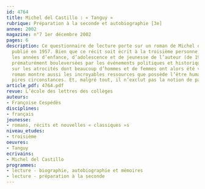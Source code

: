 ```yaml
---
id: 4764
title: Michel del Castillo : « Tanguy »
rubrique: Préparation à la seconde et autobiographie [3e]
annee: 2002
magazine: n°7 1er décembre 2002
pages: 6
description: Ce questionnaire de lecture porte sur un roman de Michel del Castillo
  publié en 1957. Bien que ce récit soit écrit à la troisième personne, il raconte
  les années d’enfance, d’adolescence et de jeunesse de l’auteur (de 1939 à 1955),
  prématurément bouleversées par les événements politiques et historiques. Très édifiant
  sur les atrocités dont beaucoup d’hommes et de femmes ont alors été victimes, ce
  roman montre aussi les incroyables ressources que possède l’être humain dans les
  pires circonstances. Et, malgré tout, il n’exclut pas la notion de pardon…
article_pdf: 4764.pdf
revue: L’école des lettres des collèges
auteurs:
- Françoise Cespédès
disciplines:
- français
jeunesse:
- romans, récits et nouvelles « classiques »s
niveau_etudes:
- troisième
oeuvres:
- Tanguy
ecrivains:
- Michel del Castillo
programmes:
- lecture - biographie, autobiographie et mémoires
- lecture - préparation à la seconde
---
```

